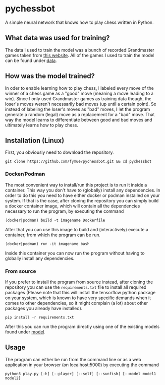 # pychessbot

A simple neural network that knows how to play chess written in Python.

## What data was used for training?

The data I used to train the model was a bunch of recorded Grandmaster games taken from [this website](https://www.pgnmentor.com/files.html).
All of the games I used to train the model can be found under [data](https://github.com/fymue/pychessbot/tree/main/data).

## How was the model trained?

In oder to enable learning how to play chess, I labeled every move of the winner of a chess game as a "good" move (meaning a move leading to a win). Since I only used Grandmaster games as training data though, the loser's moves weren't necessarily bad moves (up until a certain point). So instead of labeling the loser's moves as "bad" moves, I let the program generate a random (legal) move as a replacement for a "bad" move. That way the model learns to differentiate between good and bad moves and ultimately learns how to play chess.

## Installation (Linux)

First, you obviously need to download the repository.
```
git clone https://github.com/fymue/pychessbot.git && cd pychessbot
``` 

### Docker/Podman

The most convenient way to install/run this project is to run it inside a container. This way you don't have to (globally) install any dependencies. In order to do this you need to have either docker or podman installed on your system. If that is the case, after cloning the repository you can simply build a docker container image, which will contain all the dependencies necessary to run the program, by executing the command
```
(docker|podman) build -t imagename Dockerfile
```
After that you can use this image to build and (interactively) execute a container, from which the program can be run.
```
(docker|podman) run -it imagename bash
```
Inside this container you can now run the program without having to globally install any dependencies. 

### From source

If you prefer to install the program from source instead, after cloning the repository you can use the <code>requirements.txt</code> file to install all required packages (Please note that this will install the tensorflow python package on your system, which is known to have very specific demands when it comes to other dependencies, so it might complain (a lot) about other packages you already have installed).
```
pip install -r requirements.txt
```
After this you can run the program directly using one of the existing models found under [model](https://github.com/fymue/pychessbot/tree/main/model).

## Usage

The program can either be run from the command line or as a web application in your browser (on localhost:5000) by executing the command
```
python3 play.py [-h] [--player] [--self] [--sunfish] [--model model1 model2]
```
